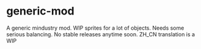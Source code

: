 # generic-mod
A generic mindustry mod. WIP sprites for a lot of objects. Needs some serious balancing. No stable releases anytime soon. ZH_CN translation is a WIP

